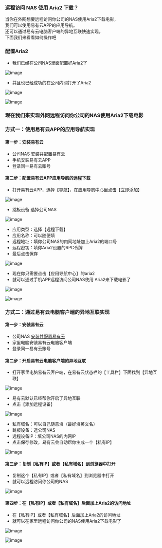 ### 远程访问 NAS 使用 Aria2 下载？
当你在外网想要远程访问你公司的NAS使用Aria2下载电影，  
我们可以使用易有云APP的应用导航。  
还可以通过易有云电脑客户端的异地互联快速实现。  
下面我们来看看如何操作吧  

### 配置Aria2
- 我们已经在公司NAS里面配置好Aria2了

![image](./image/aria2/6.jpg)

- 并且也已经成功的在公司内网打开了Aria2

![image](./image/aria2/20.jpg)

![image](./image/aria2/21.jpg)

### 现在我们来实现外网远程访问你公司的NAS使用Aria2下载电影
### 方式一：使用易有云APP的应用导航实现
#### 第一步：安装易有云
- 公司NAS [安装并配置易有云](https://doc.linkease.com/zh/guide/linkease/install/device/windows.html)
- 手机安装易有云APP
- 登录同一易有云账号
#### 第二步：配置易有云APP应用导航的远程下载
- 打开易有云APP，选择【导航】，在应用导航中心里点击【立即添加】

![image](./image/aria2/1.jpg)

- 跳板设备 选择公司NAS

![image](./image/aria2/2.jpg)

- 应用类型：选择【远程下载】
- 应用名称：可以随便填
- 远程地址：填你公司NAS的内网地址加上Aria2的端口号
- 远程密钥：填你Aria2设置的RPC令牌
- 最后点击保存

![image](./image/aria2/3.jpg)

- 现在你只需要点击【应用导航中心】的aria2 
- 就可以通过手机APP远程访问公司NAS使用 Aria2来下载电影了

![image](./image/aria2/4.jpg)

![image](./image/aria2/5.jpg)


### 方式二：通过易有云电脑客户端的异地互联实现
#### 第一步：安装易有云
- 公司NAS [安装并配置易有云](https://doc.linkease.com/zh/guide/linkease/install/device/windows.html)
- 家里电脑安装易有云电脑客户端
- 登录同一易有云账号
#### 第二步：开启易有云电脑客户端的异地互联
- 打开家里电脑易有云客户端，在易有云状态栏的【工具栏】下面找到【异地互联】

![image](./image/remote/1.jpg)

- 易有云默认已经帮你开启了异地互联
- 点击【添加远程设备】

![image](./image/remote/20.jpg)

- 私有域名：可以自己随意填（最好填英文名）
- 跳板设备：选公司NAS
- 远程设备IP：填公司NAS的内网IP
- 点击保存修改，易有云会自动帮你生成一个【私有IP】

![image](./image/aria2/14.jpg)


#### 第三步：复制【私有IP】或者【私有域名】到浏览器中打开
- 复制这个【私有IP】或者【私有域名】到浏览器中打开
- 就可以远程访问你公司的NAS

![image](./image/aria2/15.jpg)

#### 第四步：在【私有IP】或者【私有域名】后面加上Aria2的访问地址
- 在【私有IP】或者【私有域名】后面加上Aria2的访问地址
- 就可以在家里远程访问你公司的NAS使用Aria2下载电影了

![image](./image/aria2/22.jpg)

![image](./image/aria2/23.jpg)




